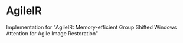 # AgileIR
Implementation for "AgileIR: Memory-efficient Group Shifted Windows Attention for Agile Image Restoration"
